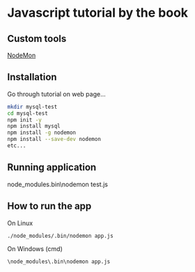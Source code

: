 # Javascript tutorial by the book


## Custom tools
[NodeMon](https://nodemon.io/)


## Installation

Go through tutorial on web page...

```bash
mkdir mysql-test
cd mysql-test
npm init -y
npm install mysql
npm install -g nodemon
npm install --save-dev nodemon
etc...

```
## Running application
node_modules\.bin\nodemon test.js





## How to run the app
On Linux
```bash
./node_modules/.bin/nodemon app.js
``` 
On Windows (cmd)
```cmd
\node_modules\.bin\nodemon app.js
```
